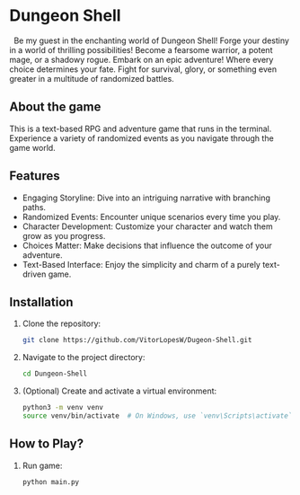 # Dungeon Shell


<p >
&nbsp; Be my guest in the enchanting world of Dungeon Shell! Forge your destiny in a world of thrilling possibilities!  Become a fearsome warrior, a potent mage, or a shadowy rogue. Embark on an epic adventure! Where every choice determines your fate. Fight for survival, glory, or something even greater in a multitude of randomized battles.
</p>

## About the game

This is a text-based RPG and adventure game that runs in the terminal. Experience a variety of randomized events as you navigate through the game world.

## Features

- Engaging Storyline: Dive into an intriguing narrative with branching paths.
- Randomized Events: Encounter unique scenarios every time you play.
- Character Development: Customize your character and watch them grow as you progress.
- Choices Matter: Make decisions that influence the outcome of your adventure.
- Text-Based Interface: Enjoy the simplicity and charm of a purely text-driven game.

## Installation
1. Clone the repository:
    ```bash
    git clone https://github.com/VitorLopesW/Dugeon-Shell.git
    ```
2. Navigate to the project directory:
    ```bash
    cd Dungeon-Shell
    ```
3. (Optional) Create and activate a virtual environment:
    ```bash
    python3 -m venv venv
    source venv/bin/activate  # On Windows, use `venv\Scripts\activate`
    ```
## How to Play?

1. Run game:
    ```bash
    python main.py
    ```
